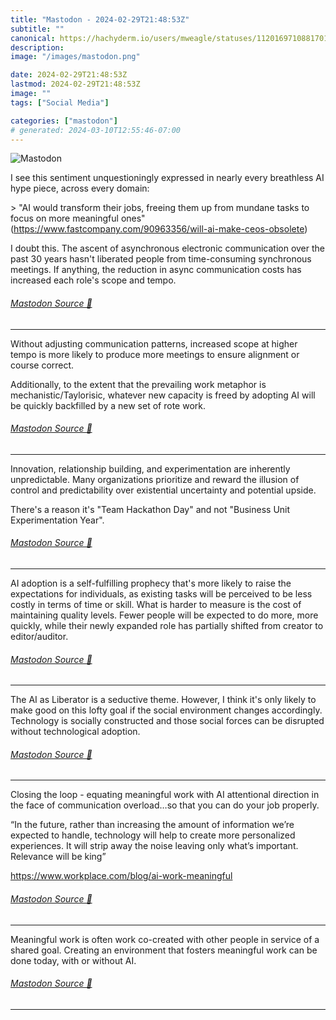 ```yaml
---
title: "Mastodon - 2024-02-29T21:48:53Z"
subtitle: ""
canonical: https://hachyderm.io/users/mweagle/statuses/112016971088170194
description:
image: "/images/mastodon.png"

date: 2024-02-29T21:48:53Z
lastmod: 2024-02-29T21:48:53Z
image: ""
tags: ["Social Media"]

categories: ["mastodon"]
# generated: 2024-03-10T12:55:46-07:00
---
```

![Mastodon](/images/mastodon.png)

<p>I see this sentiment unquestioningly expressed in nearly every breathless AI hype piece, across every domain:</p><p>&gt; &quot;AI would transform their jobs, freeing them up from mundane tasks to focus on more meaningful ones&quot; (<a href="https://www.fastcompany.com/90963356/will-ai-make-ceos-obsolete" target="_blank" rel="nofollow noopener noreferrer" translate="no"><span class="invisible">https://www.</span><span class="ellipsis">fastcompany.com/90963356/will-</span><span class="invisible">ai-make-ceos-obsolete</span></a>)</p><p>I doubt this. The ascent of asynchronous electronic communication over the past 30 years hasn&#39;t liberated people from time-consuming synchronous meetings.  If anything, the reduction in async communication costs has increased each role&#39;s scope and tempo.</p>


###### [Mastodon Source 🐘](https://hachyderm.io/@mweagle/112016971088170194)

___

<p>Without adjusting communication patterns, increased scope at higher tempo is more likely to produce more meetings to ensure alignment or course correct.</p><p>Additionally, to the extent that the prevailing work metaphor is mechanistic/Taylorisic, whatever new capacity is freed by adopting AI will be quickly backfilled by a new set of rote work.</p>


###### [Mastodon Source 🐘](https://hachyderm.io/@mweagle/112016974149387213)

___

<p>Innovation, relationship building, and experimentation are inherently unpredictable. Many organizations prioritize and reward the illusion of control and predictability over existential uncertainty and potential upside.</p><p>There&#39;s a reason it&#39;s &quot;Team Hackathon Day&quot; and not &quot;Business Unit Experimentation Year&quot;.</p>


###### [Mastodon Source 🐘](https://hachyderm.io/@mweagle/112016974979425551)

___

<p>AI adoption is a self-fulfilling prophecy that&#39;s more likely to raise the expectations for individuals, as existing tasks will be perceived to be less costly in terms of time or skill. What is harder to measure is the cost of maintaining quality levels. Fewer people will be expected to do more, more quickly, while their newly expanded role has partially shifted from creator to editor/auditor.</p>


###### [Mastodon Source 🐘](https://hachyderm.io/@mweagle/112016977451560332)

___

<p>The AI as Liberator is a seductive theme. However, I think it&#39;s only likely to make good on this lofty goal if the social environment changes accordingly. Technology is socially constructed and those social forces can be disrupted without technological adoption.</p>


###### [Mastodon Source 🐘](https://hachyderm.io/@mweagle/112016978471214880)

___

<p>Closing the loop - equating meaningful work with AI attentional direction in the face of communication overload…so that you can do your job properly. </p><p>“In the future, rather than increasing the amount of information we’re expected to handle, technology will help to create more personalized experiences. It will strip away the noise leaving only what’s important. Relevance will be king”</p><p><a href="https://www.workplace.com/blog/ai-work-meaningful" target="_blank" rel="nofollow noopener noreferrer" translate="no"><span class="invisible">https://www.</span><span class="ellipsis">workplace.com/blog/ai-work-mea</span><span class="invisible">ningful</span></a></p>


###### [Mastodon Source 🐘](https://hachyderm.io/@mweagle/112018642867350341)

___

<p>Meaningful work is often work co-created with other people in service of a shared goal. Creating an environment that fosters meaningful work can be done today, with or without AI.</p>


###### [Mastodon Source 🐘](https://hachyderm.io/@mweagle/112018671801845639)

___
